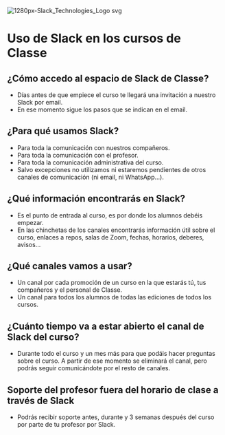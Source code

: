 ![1280px-Slack_Technologies_Logo svg](https://user-images.githubusercontent.com/3619686/183940033-a7f3ea42-eb09-4256-9524-ee65a0b3458d.png)

# Uso de Slack en los cursos de Classe

## ¿Cómo accedo al espacio de Slack de Classe?

- Días antes de que empiece el curso te llegará una invitación a nuestro Slack por email.
- En ese momento sigue los pasos que se indican en el email.

## ¿Para qué usamos Slack?

- Para toda la comunicación con nuestros compañeros.
- Para toda la comunicación con el profesor.
- Para toda la comunicación administrativa del curso.
- Salvo excepciones no utilizamos ni estaremos pendientes de otros canales de comunicación (ni email, ni WhatsApp...).

## ¿Qué información encontrarás en Slack?

- Es el punto de entrada al curso, es por donde los alumnos debéis empezar.
- En las chinchetas de los canales encontrarás información útil sobre el curso, enlaces a repos, salas de Zoom, fechas, horarios, deberes, avisos...

## ¿Qué canales vamos a usar?

- Un canal por cada promoción de un curso en la que estarás tú, tus compañeros y el personal de Classe.
- Un canal para todos los alumnos de todas las ediciones de todos los cursos.

## ¿Cuánto tiempo va a estar abierto el canal de Slack del curso?

- Durante todo el curso y un mes más para que podáis hacer preguntas sobre el curso. A partir de ese momento se eliminará el canal, pero podrás seguir comunicándote por el resto de canales.

## Soporte del profesor fuera del horario de clase a través de Slack

- Podrás recibir soporte antes, durante y 3 semanas después del curso por parte de tu profesor por Slack.
